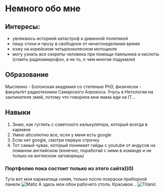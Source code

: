 # Немного обо мне
## Интересы:
* увлекаюсь историей катастроф и диванной политикой
* пишу стихи и прозу в свободное от ничегонеделания время
* езжу на корейском четырехколесном мотоцикле
* могу узнать все секреты человека при помощи паяльника и кислоты (спаять радиомикрофон, а не то, о чем многие подумали)
  
## Образование 
Мысленно - Болонская академия со степенью PhD, физически - факультет радиотехники Самарского Аэрокоса.
Учусь в Нетологии на заклинателя змей, потому что говорила мне мама иди на IT...

## Навыки
1. Знаю, как гуглить с советского калькулятора, который всегда в кармане
2. Умею абсолютно все, если у меня есть google
3. Если нет google, смотри первую строчку
4. Тот самый чувак, который понимает гайды с youtube от индусов на ломаном английском (конечно, поработай с ними в команде и не только на англиском заговоришь)

### Портфолио пока состоит только из этого сайта))0)

Тута вот моя каракатица синяя, только после покраски приборной панели
<img src="https://github.com/ArtemBalu/my-first-webpage/blob/main/OylRZUugjYQ.jpg?raw=true" alt="Matiz">
А здесь мои обои рабочего стола. Красивое...
<img src="https://github.com/ArtemBalu/my-first-webpage/blob/main/NQG3mMKA4Yg.jpg?raw=true" alt="Titanic">
